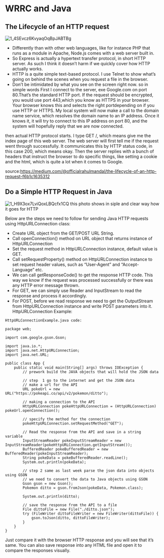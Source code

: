 #  WRRC and Java
## The Lifecycle of an HTTP request

 ![1_4SEvcz6KvyaqOqBpJABTBg](https://user-images.githubusercontent.com/97823170/158139211-78c2dfee-fd2e-47c6-84ff-354bdff9a269.png)
 
 
 - Differently than with other web languages, like for instance PHP that runs as a module in Apache, Node.js comes with a web server built in.
 -  So Express is actually a hypertext transfer protocol, in short HTTP server. As such I think it doesn’t harm if we quickly cover how HTTP actually works.
 -   HTTP is a quite simple text-based protocol. I use Telnet to show what’s going on behind the scenes when you request a file in the browser.
 -  Don’t be intimidated by what you see on the screen right now.
so in simple words  First I connect to the server, exe Google.com on port 80.That’s the standard HTTP port.
If the request should be encrypted, you would use port 443,which you know as HTTPS in your browser.
Your browser knows this and selects the right portdepending on if you use HTTP or HTTPS.
My local system will now make a call to the domain name service, which resolves the domain name to an IP address.
Once it knows it, it will try to connect to this IP address on port 80, and the system will hopefully reply that we are now connected.

then actual HTTP protocol starts.
I type GET /, which means give me the index page of this web server.
The web server will first tell me if the request went through successfully.
It communicates this by HTTP status code, in this case 200, which means okay.
Then the server replies with a bunch of headers that instruct the browser to do specific things, like setting a cookie and the html, which is quite a lot when it comes to Google.

source:https://medium.com/@officialrahulmandal/the-lifecycle-of-an-http-request-f6b1c1635312

## Do a Simple HTTP Request in Java

![1_H9X3ox7LviQoxLBQcfx1CQ](https://user-images.githubusercontent.com/97823170/158143177-3bfa4a48-e4c7-495e-82b1-0155a15cf984.png)
this photo shows in siple and clear way how it goes for HTTP

Below are the steps we need to follow for sending Java HTTP requests using HttpURLConnection class:

- Create URL object from the GET/POST URL String.
- Call openConnection() method on URL object that returns instance of HttpURLConnection
- Set the request method in HttpURLConnection instance, default value is GET.
- Call setRequestProperty() method on HttpURLConnection instance to set request header values, such as “User-Agent” and “Accept-Language” etc.
- We can call getResponseCode() to get the response HTTP code. This way we know if the request was processed successfully or there was any HTTP error message thrown.
- For GET, we can simply use Reader and InputStream to read the response and process it accordingly.
- For POST, before we read response we need to get the OutputStream from HttpURLConnection instance and write POST parameters into it.
HttpURLConnection Example:
```
HttpURLConnectionExample.java code:

package web;

import com.google.gson.Gson;

import java.io.*;
import java.net.HttpURLConnection;
import java.net.URL;

public class App {
    public static void main(String[] args) throws IOException {
        // prework build the JAVA objects that will hold the JSON data

        // step  1 go to the internet and get the JSON data
        // make a url for the API
        URL pokeUrl = new URL("https://pokeapi.co/api/v2/pokemon/ditto");

        // making a connection to the API
        HttpURLConnection pokeHttpURLConnection = (HttpURLConnection) pokeUrl.openConnection();

        // specify the method for the connection
        pokeHttpURLConnection.setRequestMethod("GET");

        // Read the response from the API and save in a string variable
        InputStreamReader pokeInputStreamReader = new InputStreamReader(pokeHttpURLConnection.getInputStream());
        BufferedReader pokeBufferedReader = new BufferedReader(pokeInputStreamReader);
        String pokeData = pokeBufferedReader.readLine();
        System.out.println(pokeData);

        // step 2 same as last week parse the json data into objects using GSON
        // we need to convert the data to Java objects using GSON
        Gson gson = new Gson();
        Pokemon ditto = gson.fromJson(pokeData, Pokemon.class);

        System.out.println(ditto);

        // save the response from the API to a file
        File dittoFile = new File("./ditto.json");
        try (FileWriter dittoFileWriter = new FileWriter(dittoFile)) {
            gson.toJson(ditto, dittoFileWriter);
        }
    }
}
```

Just compare it with the browser HTTP response and you will see that it’s same. You can also save response into any HTML file and open it to compare the responses visually.

